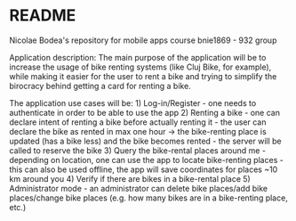 # README #

Nicolae Bodea's repository for mobile apps course
bnie1869 - 932 group

Application description:
The main purpose of the application will be to increase the usage of bike renting systems (like Cluj Bike, for example), while making it easier for the user to rent a bike and trying to simplify the birocracy behind getting a card for renting a bike.

The application use cases will be:
	1) Log-in/Register - one needs to authenticate in order to be able to use the app
	2) Renting a bike - one can declare intent of renting a bike before actually renting it
				- the user can declare the bike as rented in max one hour -> the bike-renting place is updated (has a bike less) and the bike becomes rented
				- the server will be called to reserve the bike
	3) Query the bike-rental places around me - depending on location, one can use the app to locate bike-renting places
						- this can also be used offline, the app will save coordinates for places ~10 km around you
	4) Verify if there are bikes in a bike-rental place
	5) Administrator mode - an administrator can delete bike places/add bike places/change bike places (e.g. how many bikes are in a bike-renting place, etc.)